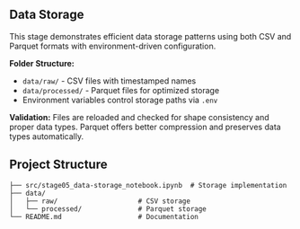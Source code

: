 


## Data Storage

This stage demonstrates efficient data storage patterns using both CSV and Parquet formats with environment-driven configuration.

**Folder Structure:**
- `data/raw/` - CSV files with timestamped names
- `data/processed/` - Parquet files for optimized storage
- Environment variables control storage paths via `.env`

**Validation:** Files are reloaded and checked for shape consistency and proper data types. Parquet offers better compression and preserves data types automatically.

## Project Structure

```
├── src/stage05_data-storage_notebook.ipynb  # Storage implementation
├── data/
│   ├── raw/                    # CSV storage
│   └── processed/              # Parquet storage
└── README.md                   # Documentation
```
